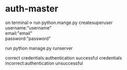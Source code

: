 # auth-master
on terminal->
run python.mange.py createsuperuser 
</br>username:"username"
</br>email:"email"
</br>password:"password"

run python manage.py runserver

correct credentials:authentication successful
credentials incorrect:authentication unsuccessful
